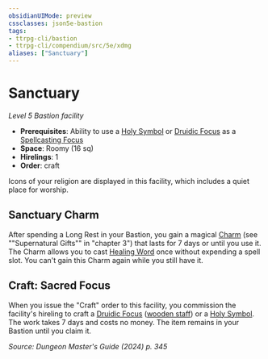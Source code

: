 ```yaml
---
obsidianUIMode: preview
cssclasses: json5e-bastion
tags:
- ttrpg-cli/bastion
- ttrpg-cli/compendium/src/5e/xdmg
aliases: ["Sanctuary"]
---
```

# Sanctuary
*Level 5 Bastion facility*  

- **Prerequisites**: Ability to use a [Holy Symbol](3-Compendium/items/holy-symbol-xphb.md) or [Druidic Focus](3-Compendium/items/druidic-focus-xphb.md) as a [Spellcasting Focus](3-Compendium/rules/variant-rules/spellcasting-focus-xphb.md)
- **Space**: Roomy (16 sq)
- **Hirelings**: 1
- **Order**: craft

Icons of your religion are displayed in this facility, which includes a quiet place for worship.

## Sanctuary Charm

After spending a Long Rest in your Bastion, you gain a magical [Charm](3-Compendium/rewards/sanctuary-charm-xdmg.md) (see ""Supernatural Gifts"" in "chapter 3") that lasts for 7 days or until you use it. The Charm allows you to cast [Healing Word](3-Compendium/spells/healing-word-xphb.md) once without expending a spell slot. You can't gain this Charm again while you still have it.

## Craft: Sacred Focus

When you issue the "Craft" order to this facility, you commission the facility's hireling to craft a [Druidic Focus](3-Compendium/items/druidic-focus-xphb.md) ([wooden staff](3-Compendium/items/wooden-staff-xphb.md)) or a [Holy Symbol](3-Compendium/items/holy-symbol-xphb.md). The work takes 7 days and costs no money. The item remains in your Bastion until you claim it.

*Source: Dungeon Master's Guide (2024) p. 345*